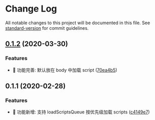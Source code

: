 # Change Log

All notable changes to this project will be documented in this file. See [standard-version](https://github.com/conventional-changelog/standard-version) for commit guidelines.

## [0.1.2](https://github.com/one-gourd/aa-loader/compare/v0.1.1...v0.1.2) (2020-03-30)


### Features

* 🎸 功能完善: 默认放在 body 中加载 script ([70ea4b5](https://github.com/one-gourd/aa-loader/commit/70ea4b5))



## 0.1.1 (2020-02-28)


### Features

* 🎸 功能新增: 支持 loadScriptsQueue 按优先级加载 scripts ([c4149e7](https://github.com/one-gourd/aa-loader/commit/c4149e7))
